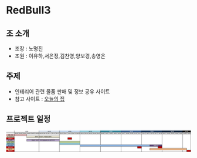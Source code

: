 # RedBull3
## 조 소개
* 조장 : 노명진
* 조원 : 이유하,서은정,김찬영,양보경,송영은

## 주제
* 인테리어 관련 물품 판매 및 정보 공유 사이트
* 참고 사이트 : [오늘의 집](https://ohou.se/?source=14&affect_type=UtmUrl&utm_source=google&utm_medium=cpc&utm_campaign=commerce&source=14&affect_type=UtmUrl&gclid=Cj0KCQjwwb3rBRDrARIsALR3XebiLjYx06J1s6WChHD9nGWGkFAgMxNgEgKLzTPYKQFph8-OZXwijnsaApfgEALw_wcB)


## 프로젝트 일정
![wbs_0829](https://github.com/HR-Kim/RedBull3/blob/master/doc/wbs_0829.png)
